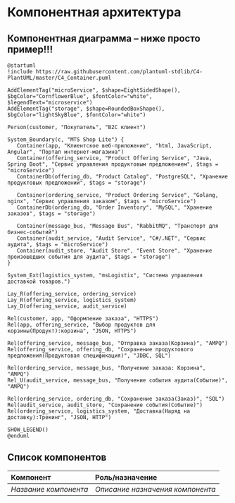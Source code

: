 # Компонентная архитектура
<!-- Состав и взаимосвязи компонентов системы между собой и внешними системами с указанием протоколов, ключевые технологии, используемые для реализации компонентов.
Диаграмма контейнеров C4 и текстовое описание. 
Подробнее: https://confluence.mts.ru/pages/viewpage.action?pageId=375783368
-->
## Компонентная диаграмма – ниже просто пример!!!

```plantuml
@startuml
!include https://raw.githubusercontent.com/plantuml-stdlib/C4-PlantUML/master/C4_Container.puml

AddElementTag("microService", $shape=EightSidedShape(), $bgColor="CornflowerBlue", $fontColor="white", $legendText="microservice")
AddElementTag("storage", $shape=RoundedBoxShape(), $bgColor="lightSkyBlue", $fontColor="white")

Person(customer, "Покупатель", "B2C клиент")

System_Boundary(c, "MTS Shop Lite") {
   Container(app, "Клиентское веб-приложение", "html, JavaScript, Angular", "Портал интернет-магазина")
   Container(offering_service, "Product Offering Service", "Java, Spring Boot", "Сервис управления продуктовым предложением", $tags = "microService")      
   ContainerDb(offering_db, "Product Catalog", "PostgreSQL", "Хранение продуктовых предложений", $tags = "storage")
   
   Container(ordering_service, "Product Ordering Service", "Golang, nginx", "Сервис управления заказом", $tags = "microService")      
   ContainerDb(ordering_db, "Order Inventory", "MySQL", "Хранение заказов", $tags = "storage")
    
   Container(message_bus, "Message Bus", "RabbitMQ", "Транспорт для бизнес-событий")
   Container(audit_service, "Audit Service", "C#/.NET", "Сервис аудита", $tags = "microService")      
   Container(audit_store, "Audit Store", "Event Store", "Хранение произошедших события для аудита", $tags = "storage")
}

System_Ext(logistics_system, "msLogistix", "Система управления доставкой товаров.")  

Lay_R(offering_service, ordering_service)
Lay_R(offering_service, logistics_system)
Lay_D(offering_service, audit_service)

Rel(customer, app, "Оформление заказа", "HTTPS")
Rel(app, offering_service, "Выбор продуктов для корзины(Продукт):корзина", "JSON, HTTPS")

Rel(offering_service, message_bus, "Отправка заказа(Корзина)", "AMPQ")
Rel(offering_service, offering_db, "Сохранение продуктового предложения(Продуктовая спецификация)", "JDBC, SQL")

Rel(ordering_service, message_bus, "Получение заказа: Корзина", "AMPQ")
Rel_U(audit_service, message_bus, "Получение события аудита(Событие)", "AMPQ")

Rel(ordering_service, ordering_db, "Сохранение заказа(Заказ)", "SQL")
Rel(audit_service, audit_store, "Сохранение события(Событие)")
Rel(ordering_service, logistics_system, "Доставка(Наряд на доставку):Трекинг", "JSON, HTTP")  

SHOW_LEGEND()
@enduml
```

## Список компонентов
| Компонент             | Роль/назначение                  |
|:----------------------|:---------------------------------|
| *Название компонента* | *Описание назначения компонента* |
